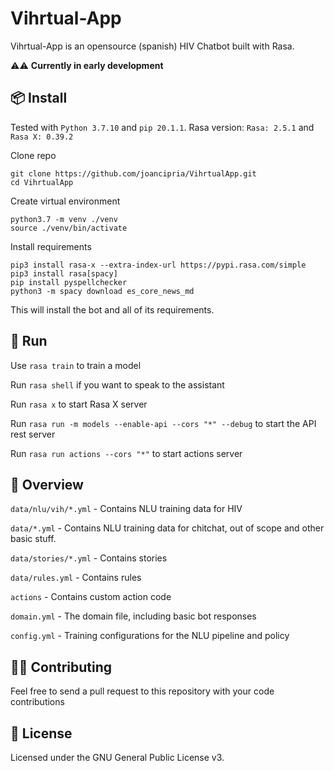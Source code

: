 # Vihrtual-App
Vihrtual-App is an opensource (spanish) HIV Chatbot built with Rasa.

⚠️⚠️ **Currently in early development** 

## 📦 Install
Tested with `Python 3.7.10` and `pip 20.1.1`.
Rasa version: `Rasa: 2.5.1` and `Rasa X: 0.39.2`

Clone repo
```
git clone https://github.com/joancipria/VihrtualApp.git
cd VihrtualApp
```
Create virtual environment
```
python3.7 -m venv ./venv
source ./venv/bin/activate
```

Install requirements
```
pip3 install rasa-x --extra-index-url https://pypi.rasa.com/simple
pip3 install rasa[spacy]
pip install pyspellchecker
python3 -m spacy download es_core_news_md
```


This will install the bot and all of its requirements.

## 🤖 Run

Use `rasa train` to train a model 

Run `rasa shell` if you want to speak to the assistant

Run `rasa x` to start Rasa X server

Run `rasa run -m models --enable-api --cors "*" --debug` to start the API rest server

Run `rasa run actions --cors "*"` to start actions server

## 🤔 Overview

`data/nlu/vih/*.yml` - Contains NLU training data for HIV

`data/*.yml` - Contains NLU training data for chitchat, out of scope and other basic stuff.

`data/stories/*.yml` - Contains stories

`data/rules.yml` - Contains rules

`actions` - Contains custom action code

`domain.yml` - The domain file, including basic bot responses

`config.yml` - Training configurations for the NLU pipeline and policy 

## 👨‍💻 Contributing

Feel free to send a pull request to this repository with your code contributions

## 📜 License
Licensed under the GNU General Public License v3.